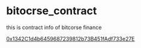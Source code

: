 # bitocrse_contract
this is contract info of bitcorse finance

[0x1342C1d4b6459687239812b73B451fAdf733e27E](https://bscscan.com/address/0x1342C1d4b6459687239812b73B451fAdf733e27E)

